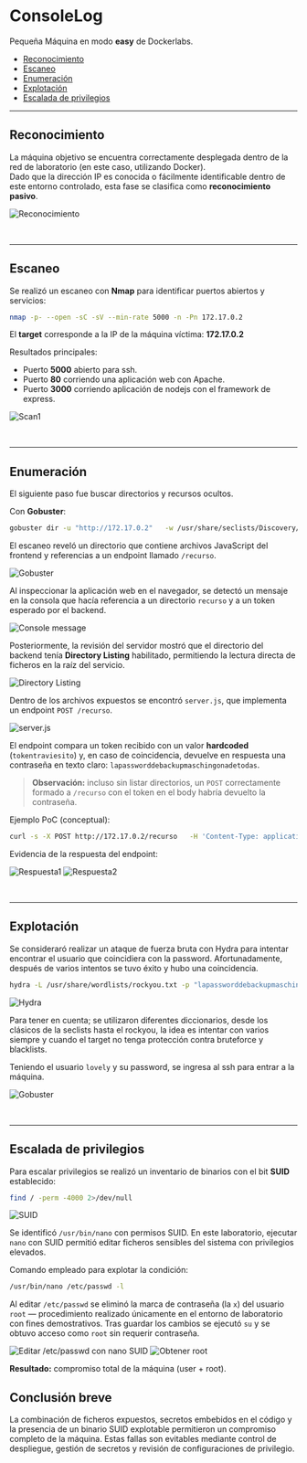 # ConsoleLog

Pequeña Máquina en modo **easy** de Dockerlabs.

- [Reconocimiento](#reconocimiento)
- [Escaneo](#escaneo)
- [Enumeración](#enumeración)
- [Explotación](#explotación)
- [Escalada de privilegios](#escalada-de-privilegios)

---

## Reconocimiento

La máquina objetivo se encuentra correctamente desplegada dentro de la red de laboratorio (en este caso, utilizando Docker).  
Dado que la dirección IP es conocida o fácilmente identificable dentro de este entorno controlado, esta fase se clasifica como **reconocimiento pasivo**.

![Reconocimiento](https://i.imgur.com/rs4PSAQ.png)

<br/>

---

## Escaneo

Se realizó un escaneo con **Nmap** para identificar puertos abiertos y servicios:

```bash
nmap -p- --open -sC -sV --min-rate 5000 -n -Pn 172.17.0.2
```

El **target** corresponde a la IP de la máquina víctima: **172.17.0.2**

Resultados principales:

- Puerto **5000** abierto para ssh.
- Puerto **80** corriendo una aplicación web con Apache.
- Puerto **3000** corriendo aplicación de nodejs con el framework de express.

![Scan1](https://i.imgur.com/1epCh4F.png)

<br/>

---

## Enumeración

El siguiente paso fue buscar directorios y recursos ocultos.

Con **Gobuster**:

```bash
gobuster dir -u "http://172.17.0.2"   -w /usr/share/seclists/Discovery/Web-Content/directory-list-2.3-medium.txt   -t 20 -x php,txt,html,php.bak
```

El escaneo reveló un directorio que contiene archivos JavaScript del frontend y referencias a un endpoint llamado `/recurso`.

![Gobuster](https://i.imgur.com/zmVJle6.png)

Al inspeccionar la aplicación web en el navegador, se detectó un mensaje en la consola que hacía referencia a un directorio `recurso` y a un token esperado por el backend.

![Console message](https://i.imgur.com/bC2z0KO.png)

Posteriormente, la revisión del servidor mostró que el directorio del backend tenía **Directory Listing** habilitado, permitiendo la lectura directa de ficheros en la raíz del servicio.

![Directory Listing](https://i.imgur.com/QwUb4sa.png)

Dentro de los archivos expuestos se encontró `server.js`, que implementa un endpoint `POST /recurso`.

![server.js](https://i.imgur.com/ZNjSEUB.png)

El endpoint compara un token recibido con un valor **hardcoded** (`tokentraviesito`) y, en caso de coincidencia, devuelve en respuesta una contraseña en texto claro: `lapassworddebackupmaschingonadetodas`.

> **Observación:** incluso sin listar directorios, un `POST` correctamente formado a `/recurso` con el token en el body habría devuelto la contraseña.

Ejemplo PoC (conceptual):

```bash
curl -s -X POST http://172.17.0.2/recurso   -H 'Content-Type: application/json'   -d '{"token":"tokentraviesito"}'
```

Evidencia de la respuesta del endpoint:

![Respuesta1](https://i.imgur.com/XmITKDK.png)
![Respuesta2](https://i.imgur.com/A9pU7yY.png)

<br/>

---

## Explotación

Se consideraró realizar un ataque de fuerza bruta con Hydra para intentar encontrar el usuario que coincidiera con la password. Afortunadamente, después de varios intentos se tuvo éxito y hubo una coincidencia.

```bash
hydra -L /usr/share/wordlists/rockyou.txt -p "lapassworddebackupmaschingonadetodas" ssh://172.17.0.2:5000 -t 4
```

![Hydra](https://i.imgur.com/UPEkHak.png)

Para tener en cuenta; se utilizaron diferentes diccionarios, desde los clásicos de la seclists hasta el rockyou, la idea es intentar con varios siempre y cuando el target no tenga protección contra bruteforce y blacklists.

Teniendo el usuario `lovely` y su password, se ingresa al ssh para entrar a la máquina.

![Gobuster](https://i.imgur.com/Joocf83.png)

<br/>

---

## Escalada de privilegios

Para escalar privilegios se realizó un inventario de binarios con el bit **SUID** establecido:

```bash
find / -perm -4000 2>/dev/null
```

![SUID](https://i.imgur.com/IpIBceK.png)

Se identificó `/usr/bin/nano` con permisos SUID. En este laboratorio, ejecutar `nano` con SUID permitió editar ficheros sensibles del sistema con privilegios elevados.

Comando empleado para explotar la condición:

```bash
/usr/bin/nano /etc/passwd -l
```

Al editar `/etc/passwd` se eliminó la marca de contraseña (la `x`) del usuario `root` — procedimiento realizado únicamente en el entorno de laboratorio con fines demostrativos. Tras guardar los cambios se ejecutó `su` y se obtuvo acceso como `root` sin requerir contraseña.

![Editar /etc/passwd con nano SUID](https://i.imgur.com/Pz3HDD0.png)
![Obtener root](https://i.imgur.com/QPgVRQU.png)

**Resultado:** compromiso total de la máquina (user + root).

## Conclusión breve

La combinación de ficheros expuestos, secretos embebidos en el código y la presencia de un binario SUID explotable permitieron un compromiso completo de la máquina. Estas fallas son evitables mediante control de despliegue, gestión de secretos y revisión de configuraciones de privilegio.

